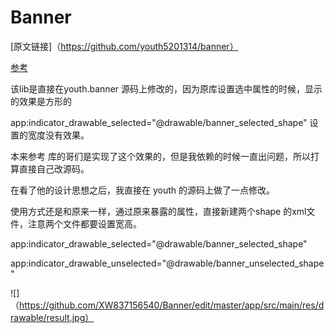 # Banner

[原文链接]（https://github.com/youth5201314/banner） 

[参考](https://github.com/wenchaosong/Banner)

该lib是直接在youth.banner 源码上修改的，因为原库设置选中属性的时候，显示的效果是方形的

app:indicator_drawable_selected="@drawable/banner_selected_shape" 设置的宽度没有效果。

本来参考 库的哥们是实现了这个效果的，但是我依赖的时候一直出问题，所以打算直接自己改源码。

在看了他的设计思想之后，我直接在 youth 的源码上做了一点修改。

使用方式还是和原来一样，通过原来暴露的属性，直接新建两个shape 的xml文件，注意两个文件都要设置宽高。

app:indicator_drawable_selected="@drawable/banner_selected_shape"

app:indicator_drawable_unselected="@drawable/banner_unselected_shape"

![]（https://github.com/XW837156540/Banner/edit/master/app/src/main/res/drawable/result.jpg）



